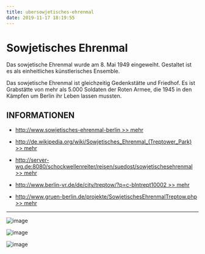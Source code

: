 ```yaml
---
title: ubersowjetisches-ehrenmal
date: 2019-11-17 18:19:55
---
```


# Sowjetisches Ehrenmal


Das sowjetische Ehrenmal wurde am 8. Mai 1949 eingeweiht. Gestaltet ist es als einheitliches künstlerisches Ensemble.

Das sowjetische Ehrenmal ist gleichzeitig Gedenkstätte und Friedhof. Es ist Grabstätte von mehr als 5.000 Soldaten der Roten Armee, die 1945 in den Kämpfen um Berlin ihr Leben lassen mussten.

## INFORMATIONEN

- [http://www.sowjetisches-ehrenmal-berlin >> mehr](http://www.sowjetisches-ehrenmal-berlin.de/)

- [http://de.wikipedia.org/wiki/Sowjetisches_Ehrenmal_(Treptower_Park) >> mehr](http://de.wikipedia.org/wiki/Sowjetisches_Ehrenmal_(Treptower_Park))

- [http://server-wg.de:8080/schockwellenreiter/reisen/suedost/sowjetischesehrenmal >> mehr](http://server-wg.de:8080/schockwellenreiter/reisen/suedost/sowjetischesehrenmal)

- [http://www.berlin-vr.de/de/city/treptow/?p=c-blntrept10002 >> mehr](http://www.berlin-vr.de/de/city/treptow/?p=c-blntrept10002)

- [http://www.gruen-berlin.de/projekte/SowjetischesEhrenmalTreptow.php >> mehr](http://www.gruen-berlin.de/projekte/SowjetischesEhrenmalTreptow.php)

----

![image](/downloads/Foto-Ehrenmal.jpeg)

![image](/downloads/Ehrenmal.jpg)

<full>

![image](/downloads/Luftbild-5.jpg)

</full>
